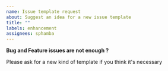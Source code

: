 ```yaml
---
name: Issue template request
about: Suggest an idea for a new issue template
title: ""
labels: enhancement
assignees: sphamba
---
```


**Bug and Feature issues are not enough ?**

Please ask for a new kind of template if you think it's necessary
